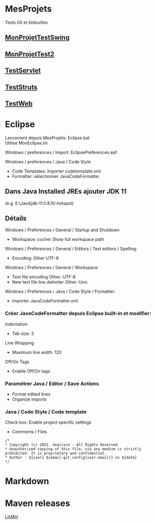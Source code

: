﻿# MesProjets

Tests Git et bidouilles

## [MonProjetTestSwing](Tests/MonProjetTest/LisMoi.md)

## [MonProjetTest2](Tests/MonProjetTest2/LisMoi.md)

## [TestServlet](Tests/TestServlet/LisMoi.md)

## [TestStruts](Tests/TestStruts/LisMoi.md)

## [TestWeb](Tests/TestWeb/LisMoi.md)

# Eclipse

Lancement depuis MesProjets: Eclipse.bat  
Utilise MonEclipse.ini

Windows / preferences / Import: EclipsePreferences.epf

Windows / preferences / Java / Code Style
+ Code Templates: importer codetemplate.xml
+ Formatter: sélectionner JavaCodeFormatter

## Dans Java Installed JREs ajouter JDK 11

(e.g. E:\Java\jdk-11.0.8.10-hotspot)

## Détails

Windows / Preferences / General / Startup and Shutdown
+ Workspace: cocher Show full workspace path

Windows / Preferences / General / Editors / Text editors / Spelling:
+ Encoding: Other UTF-8

Windows / Preferences / General / Workspace:
+ Text file encoding Other: UTF-8
+ New text file line delimiter Other: Unix

Windows / Preferences / Java / Code Style / Formatter:
+ importer JavaCodeFormatter.xml

### Créer JavaCodeFormatter depuis Eclipse built-in et modifier:

Indentation  
+ Tab size: 3

Line Wrapping  
+ Maximum line width: 120

Off/On Tags  
+ Enable Off/On tags

### Paramétrer Java / Editor / Save Actions

+ Format edited lines
+ Organize imports
 
### Java / Code Style / Code template

Check box: Enable project specific settings

+ Comments / Files

```
/*
* Copyright (c) 2021. Geairare - All Rights Reserved
* Unauthorized copying of this file, via any medium is strictly prohibited. It is proprietary and confidential.
* Author : ${user} ${email:git_config(user.email)} on ${date}
*/
```

# Markdown


# Maven releases

[LisMoi](Doc/LisMoi.md)
